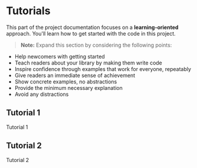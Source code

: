 # Tutorials

This part of the project documentation focuses on a **learning-oriented** approach. You'll learn how to get started with the code in this project.

> **Note:** Expand this section by considering the
> following points:

- Help newcomers with getting started
- Teach readers about your library by making them
    write code
- Inspire confidence through examples that work for
    everyone, repeatably
- Give readers an immediate sense of achievement
- Show concrete examples, no abstractions
- Provide the minimum necessary explanation
- Avoid any distractions

## Tutorial 1

Tutorial 1

## Tutorial 2

Tutorial 2
